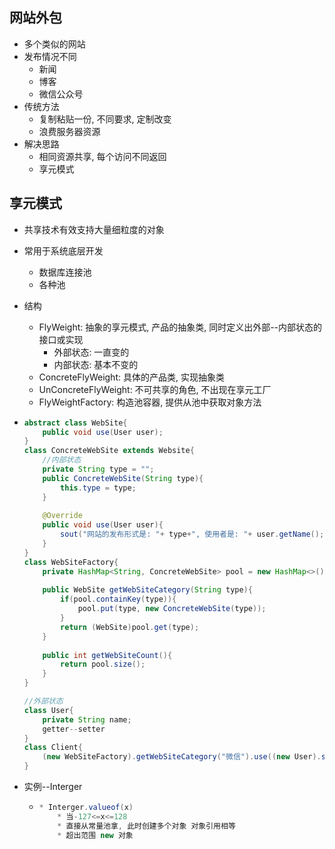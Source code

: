 ## 网站外包

- 多个类似的网站
- 发布情况不同
  - 新闻
  - 博客
  - 微信公众号
- 传统方法
  - 复制粘贴一份, 不同要求, 定制改变
  - 浪费服务器资源
- 解决思路
  - 相同资源共享, 每个访问不同返回
  - 享元模式

## 享元模式

- 共享技术有效支持大量细粒度的对象
- 常用于系统底层开发
  - 数据库连接池
  - 各种池
- 结构
  - FlyWeight: 抽象的享元模式, 产品的抽象类, 同时定义出外部--内部状态的接口或实现
    - 外部状态: 一直变的
    - 内部状态: 基本不变的
  - ConcreteFlyWeight: 具体的产品类, 实现抽象类
  - UnConcreteFlyWeight: 不可共享的角色, 不出现在享元工厂
  - FlyWeightFactory: 构造池容器, 提供从池中获取对象方法

- ```java
  abstract class WebSite{
      public void use(User user);
  }
  class ConcreteWebSite extends Website{
      //内部状态
      private String type = "";
      public ConcreteWebSite(String type){
          this.type = type;
      }
      
      @Override
      public void use(User user){
          sout("网站的发布形式是: "+ type+", 使用者是: "+ user.getName();
      }
  }
  class WebSiteFactory{
      private HashMap<String, ConcreteWebSite> pool = new HashMap<>();
      
      public WebSite getWebSiteCategory(String type){
          if(pool.containKey(type)){
              pool.put(type, new ConcreteWebSite(type));
          }
          return (WebSite)pool.get(type);
      }
      
      public int getWebSiteCount(){
          return pool.size();
      }
  }
  
  //外部状态
  class User{
      private String name;
      getter--setter
  }
  class Client{
      (new WebSiteFactory).getWebSiteCategory("微信").use((new User).setName("子航"));
  }
  ```

- 实例--Interger

  - ```java
    * Interger.valueof(x)
        * 当-127<=x<=128
        * 直接从常量池拿, 此时创建多个对象 对象引用相等
        * 超出范围 new 对象
    ```

  

